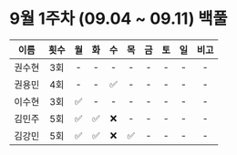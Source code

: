 # 9월 1주차 (09.04 ~ 09.11) 백풀

|  이름  | 횟수 | 월  | 화  | 수  | 목  | 금  | 토  | 일  | 비고 |
| :----: | :--: | :-: | :-: | :-: | :-: | :-: | :-: | :-: | :--: |
| 권수현 | 3회  |  -  |  -  |  -  |  -  |  -  |  -  |  -  |  -   |
| 권용민 | 4회  |  -  |  -  | ✅  |  -  |  -  |  -  |  -  |  -   |
| 이수현 | 3회  | ✅  |  -  |  -  |  -  |  -  |  -  |  -  |  -   |
| 김민주 | 5회  | ✅  | ✅  | ❌  |  -  |  -  |  -  |  -  |  -   |
| 김강민 | 5회  | ✅  | ✅  | ❌  | ✅  |  -  |  -  |  -  |  -   |
